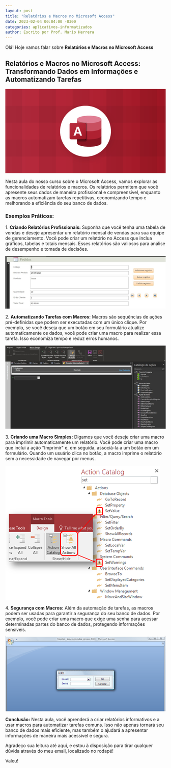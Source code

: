 ```yaml
---
layout: post
title: "Relatórios e Macros no Microsoft Access"
date: 2023-02-04 00:04:00 -0300
categories: aplicativos-informatizados
author: Escrito por Prof. Mario Herrera
---
```


Olá! Hoje vamos falar sobre **Relatórios e Macros no Microsoft Access**

## Relatórios e Macros no Microsoft Access: Transformando Dados em Informações e Automatizando Tarefas


![](https://github.com/mariopuebla17/blog/blob/main/_images/202302/access.jpg?raw=true)

Nesta aula do nosso curso sobre o Microsoft Access, vamos explorar as funcionalidades de relatórios e macros. Os relatórios permitem que você apresente seus dados de maneira profissional e compreensível, enquanto as macros automatizam tarefas repetitivas, economizando tempo e melhorando a eficiência do seu banco de dados.

### Exemplos Práticos:

1\. **Criando Relatórios Profissionais:** Suponha que você tenha uma tabela de vendas e deseje apresentar um relatório mensal de vendas para sua equipe de gerenciamento. Você pode criar um relatório no Access que inclua gráficos, tabelas e totais mensais. Esses relatórios são valiosos para análise de desempenho e tomada de decisões.

![](https://github.com/mariopuebla17/blog/blob/main/_images/202302/access13.jpg?raw=true)

2\. **Automatizando Tarefas com Macros:** Macros são sequências de ações pré-definidas que podem ser executadas com um único clique. Por exemplo, se você deseja que um botão em seu formulário atualize automaticamente os dados, você pode criar uma macro para realizar essa tarefa. Isso economiza tempo e reduz erros humanos.

![](https://github.com/mariopuebla17/blog/blob/main/_images/202302/access16.jpg?raw=true)

3\. **Criando uma Macro Simples:** Digamos que você deseje criar uma macro para imprimir automaticamente um relatório. Você pode criar uma macro que inclui a ação "Imprimir" e, em seguida, associá-la a um botão em um formulário. Quando um usuário clica no botão, a macro imprime o relatório sem a necessidade de navegar por menus.

![](https://github.com/mariopuebla17/blog/blob/main/_images/202302/access17.jpg?raw=true)

4\. **Segurança com Macros:** Além da automação de tarefas, as macros podem ser usadas para garantir a segurança do seu banco de dados. Por exemplo, você pode criar uma macro que exige uma senha para acessar determinadas partes do banco de dados, protegendo informações sensíveis.

![](https://github.com/mariopuebla17/blog/blob/main/_images/202302/access18.jpg?raw=true)

**Conclusão:** Nesta aula, você aprenderá a criar relatórios informativos e a usar macros para automatizar tarefas comuns. Isso não apenas tornará seu banco de dados mais eficiente, mas também o ajudará a apresentar informações de maneira mais acessível e segura.

Agradeço sua leitura até aqui, e estou à disposição para tirar qualquer dúvida através do meu email, localizado no rodapé!

Valeu!